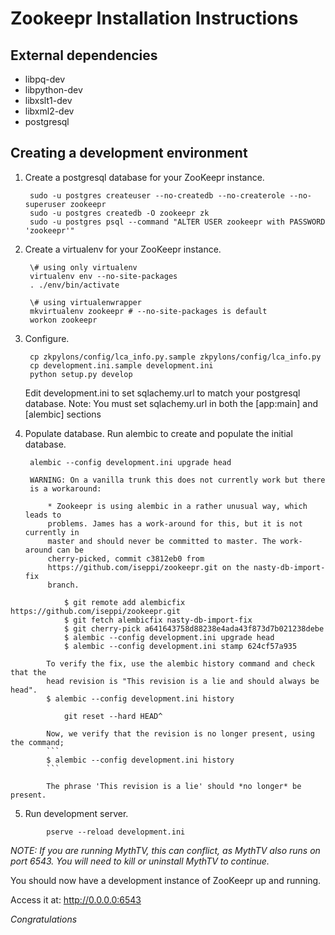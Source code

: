 Zookeepr Installation Instructions
==================================

External dependencies
---------------------

 * libpq-dev
 * libpython-dev
 * libxslt1-dev
 * libxml2-dev
 * postgresql


Creating a development environment
----------------------------------

1. Create a postgresql database for your ZooKeepr instance.

        sudo -u postgres createuser --no-createdb --no-createrole --no-superuser zookeepr
        sudo -u postgres createdb -O zookeepr zk
        sudo -u postgres psql --command "ALTER USER zookeepr with PASSWORD 'zookeepr'"

2. Create a virtualenv for your ZooKeepr instance.

        \# using only virtualenv
        virtualenv env --no-site-packages
        . ./env/bin/activate

        \# using virtualenwrapper
        mkvirtualenv zookeepr # --no-site-packages is default
        workon zookeepr

3. Configure.

        cp zkpylons/config/lca_info.py.sample zkpylons/config/lca_info.py
        cp development.ini.sample development.ini
        python setup.py develop

    Edit development.ini to set sqlachemy.url to match your postgresql database.
    Note: You must set sqlachemy.url in both the [app:main] and [alembic] sections

4. Populate database. Run alembic to create and populate the initial database.

        alembic --config development.ini upgrade head

        WARNING: On a vanilla trunk this does not currently work but there
        is a workaround:

            * Zookeepr is using alembic in a rather unusual way, which leads to
            problems. James has a work-around for this, but it is not currently in
            master and should never be committed to master. The work-around can be
            cherry-picked, commit c3812eb0 from
            https://github.com/iseppi/zookeepr.git on the nasty-db-import-fix
            branch.

```
            $ git remote add alembicfix https://github.com/iseppi/zookeepr.git
            $ git fetch alembicfix nasty-db-import-fix
            $ git cherry-pick a641643758d88238e4ada43f873d7b021238debe
            $ alembic --config development.ini upgrade head
            $ alembic --config development.ini stamp 624cf57a935
```

            To verify the fix, use the alembic history command and check that the
            head revision is "This revision is a lie and should always be head".
            $ alembic --config development.ini history
```
            git reset --hard HEAD^
```

            Now, we verify that the revision is no longer present, using the command;
            ```
            $ alembic --config development.ini history
            ```

            The phrase 'This revision is a lie' should *no longer* be present.



5. Run development server.
```
        pserve --reload development.ini
```

_NOTE: If you are running MythTV, this can conflict, as MythTV also runs on port 6543. You will need to kill or uninstall MythTV to continue._

You should now have a development instance of ZooKeepr up and running.

Access it at: http://0.0.0.0:6543

*Congratulations*
